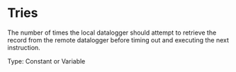 # Tries

The number of times the local datalogger should attempt to retrieve the record from the remote datalogger before timing out and executing the next instruction.

Type: Constant or Variable
